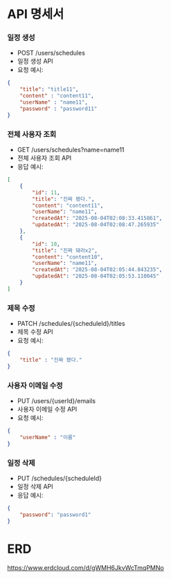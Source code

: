 # API 명세서
### 일정 생성
* POST /users/schedules
* 일정 생성 API
* 요청 예시:
```json
{
    "title": "title11",
    "content" : "content11",
    "userName" : "name11",
    "password" : "password11"
}
```

### 전체 사용자 조회
* GET /users/schedules?name=name11
* 전체 사용자 조회 API
* 응답 예시:
```json
[
    {
        "id": 11,
        "title": "진짜 됐다.",
        "content": "content11",
        "userName": "name11",
        "createdAt": "2025-08-04T02:08:33.415861",
        "updatedAt": "2025-08-04T02:08:47.265935"
    },
    {
        "id": 10,
        "title": "진짜 돼라x2",
        "content": "content10",
        "userName": "name11",
        "createdAt": "2025-08-04T02:05:44.843235",
        "updatedAt": "2025-08-04T02:05:53.110045"
    }
]
```

### 제목 수정
* PATCH /schedules/{scheduleId}/titles
* 제목 수정 API
* 요청 예시:
```json
{
    "title" : "진짜 됐다."
}
```

### 사용자 이메일 수정
* PUT /users/{userId}/emails
* 사용자 이메일 수정 API
* 요청 예시:
```json
{
    "userName" : "이름"
}
```

### 일정 삭제
* PUT /schedules/{scheduleId}
* 일정 삭제 API
* 응답 예시:
```json
{
    "password": "password1"
}
```

# ERD
https://www.erdcloud.com/d/gWMH6JkvWcTmqPMNo
